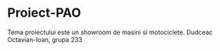 # Proiect-PAO
Tema proiectului este un showroom de masini si motociclete.
Dudceac Octavian-Ioan, grupa 233
